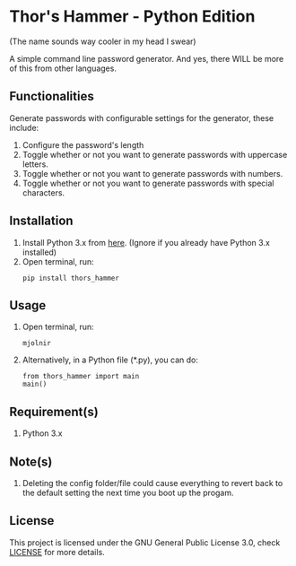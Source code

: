 # Thor's Hammer - Python Edition
(The name sounds way cooler in my head I swear)
<!-- 
Fun facts:
1. The name Thor's Hammer refer to the weapon of the Norse Mythology's God, Thor, which is named Mjolnir, hence why the command to run this program is "mjolnir".
2. It's also a reference to Resident Evil 7's Not a Hero DLC, where Chris Redfield shotgun is called "Thor's Hammer".
-->
A simple command line password generator. And yes, there WILL be more of this from other languages.

## Functionalities
Generate passwords with configurable settings for the generator, these include:
1. Configure the password's length
2. Toggle whether or not you want to generate passwords with uppercase letters.
3. Toggle whether or not you want to generate passwords with numbers.
4. Toggle whether or not you want to generate passwords with special characters.

## Installation
<ol type="1">
  <li>
    Install Python 3.x from <a href="https://www.python.org/downloads/">here</a>. (Ignore if you already have Python 3.x installed)
  </li>
  <li>
    Open terminal, run:
    
```
pip install thors_hammer
```
  </li>
</ol>

## Usage
<ol type="1">
  <li>
    Open terminal, run:

```
mjolnir
```
  </li>
  <li>
    Alternatively, in a Python file (*.py), you can do:
    
```
from thors_hammer import main
main()
```
  </li>
</ol>

## Requirement(s)
1.  Python 3.x

## Note(s)
1. Deleting the config folder/file could cause everything to revert back to the default setting the next time you boot up the progam.

## License
This project is licensed under the GNU General Public License 3.0, check [LICENSE](LICENSE) for more details.
